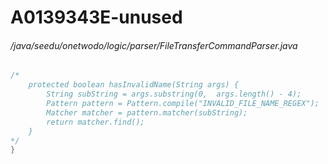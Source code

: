 # A0139343E-unused
###### /java/seedu/onetwodo/logic/parser/FileTransferCommandParser.java
``` java
/*
    protected boolean hasInvalidName(String args) {
        String subString = args.substring(0,  args.length() - 4);
        Pattern pattern = Pattern.compile("INVALID_FILE_NAME_REGEX");
        Matcher matcher = pattern.matcher(subString);
        return matcher.find();
    }
*/
}
```
